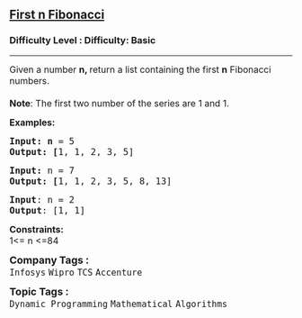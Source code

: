<h2><a href="https://www.geeksforgeeks.org/problems/print-first-n-fibonacci-numbers1002/1?page=1&company=Infosys&sortBy=submissions">First n Fibonacci</a></h2><h3>Difficulty Level : Difficulty: Basic</h3><hr><div class="problems_problem_content__Xm_eO"><p><span style="font-size: 12pt;">Given a number <strong>n, </strong>return a list containing the first <strong>n</strong> Fibonacci numbers.<br></span><span style="font-size: 12pt; font-family: -apple-system, BlinkMacSystemFont, 'Segoe UI', Roboto, Oxygen, Ubuntu, Cantarell, 'Open Sans', 'Helvetica Neue', sans-serif;"><strong><br>Note</strong>: The first two number of the series are 1 and 1.</span></p>
<p><span style="font-size: 12pt;"><strong>Examples:</strong></span></p>
<pre><span style="font-size: 12pt;"><strong>Input: n</strong> = 5
<strong>Output: [</strong>1, 1, 2, 3, 5]
</span></pre>
<pre><span style="font-size: 12pt;"><strong>Input: </strong>n = 7
<strong>Output: [</strong>1, 1, 2, 3, 5, 8, 13]</span></pre>
<pre><span style="font-size: 12pt;"><strong>Input</strong>: n = 2<br><strong>Output</strong>: [1, 1]</span></pre>
<p><span style="font-size: 12pt;"><strong>Constraints:</strong></span><br><span style="font-size: 12pt;">1&lt;= n &lt;=84</span></p></div><p><span style=font-size:18px><strong>Company Tags : </strong><br><code>Infosys</code>&nbsp;<code>Wipro</code>&nbsp;<code>TCS</code>&nbsp;<code>Accenture</code>&nbsp;<br><p><span style=font-size:18px><strong>Topic Tags : </strong><br><code>Dynamic Programming</code>&nbsp;<code>Mathematical</code>&nbsp;<code>Algorithms</code>&nbsp;